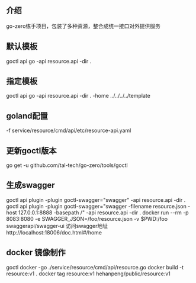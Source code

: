 ## 介绍
go-zero练手项目，包装了多种资源，整合成统一接口对外提供服务
## 默认模板
goctl api go -api resource.api -dir .
## 指定模板
goctl api go -api resource.api -dir . -home ../../../../template
## goland配置
-f service/resource/cmd/api/etc/resource-api.yaml
## 更新goctl版本
go get -u github.com/tal-tech/go-zero/tools/goctl
## 生成swagger
goctl api plugin -plugin goctl-swagger="swagger" -api resource.api -dir .
goctl api plugin -plugin goctl-swagger="swagger -filename resource.json -host 127.0.0.1:8888 -basepath /" -api resource.api -dir .
docker run --rm -p 8083:8080 -e SWAGGER_JSON=/foo/resource.json -v $PWD:/foo swaggerapi/swagger-ui
访问swagger地址 http://localhost:18006/doc.html#/home
## docker 镜像制作
goctl docker -go ./service/resource/cmd/api/resource.go
docker build -t resource:v1 .
docker tag resource:v1 hehanpeng/public/resource:v1